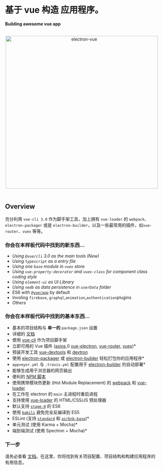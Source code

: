 #  基于 vue 构造 应用程序。

**Building awesome vue app**

<div align="center">
<br>
<img width="500" src="https://vuepress.vuejs.org/hero.png" alt="electron-vue">
<br>
<br>
</div>

## Overview

充分利用 `vue-cli 3.0` 作为脚手架工具，加上拥有 `vue-loader` 的 `webpack`、`electron-packager` 或是 `electron-builder`，以及一些最常用的插件，如`vue-router`、`vuex` 等等。


### 你会在本样板代码中找到的新东西...

* _Using `@vue/cli` 3.0 as the main tools (New)_
* _Using `typescript` as a entry file_
* _Using one `base` module in `vuex` store_
* _Using `vue-property-decorator` and `vuex-class` for component class coding style_
* _Using `element-ui` as UI Library_
* _Using `nedb` as data persistence in `userData` folder_
* ES6 with [`@vue/app`](https://babeljs.io/docs/plugins/preset-stage-0/) by default
* Involing `firebase`, `graphql`,`animation`,`authentication`plugins
* _Others_

### 你会在本样板代码中找到的基本东西...

* 基本的项目结构与 **单一的** `package.json` 设置
* 详细的 [文档](https://xingwenju.netlify.com/zh/guide/)
* 使用 [vue-cli](https://github.com/vuejs/vue-cli) 作为项目脚手架
* 立即可用的 Vue 插件 \([axios](https://github.com/mzabriskie/axios),0 [vue-electron](https://github.com/SimulatedGREG/vue-electron), [vue-router](https://github.com/vuejs/vue-router), [vuex](https://github.com/vuejs/vuex)\)\*
* 预装开发工具 [vue-devtools](https://github.com/vuejs/vue-devtools) 和 [devtron](https://github.com/electron/devtron)
* 使用 [electron-packager](https://github.com/electron-userland/electron-packager) 或 [electron-builder](https://github.com/electron-userland/electron-builder) 轻松打包你的应用程序\*
* `appveyor.yml` 与 `.travis.yml` 配置用于 [electron-builder](https://github.com/electron-userland/electron-builder) 的自动部署\*
* 能够生成用于浏览器的网页输出
* 便利的 [NPM 脚本](https://xingwenju.netlify.com/zh/guide/)
* 使用携带模块热更新 (Hot Module Replacement) 的 [webpack](https://github.com/webpack/webpack) 和 [vue-loader](https://github.com/vuejs/vue-loader)
* 在工作在 electron 的 `main` 主进程时重启进程
* 支持使用 [vue-loader](https://github.com/vuejs/vue-loader/) 的 HTML/CSS/JS 预处理器
* 默认支持 [`stage-0`](https://babeljs.io/docs/plugins/preset-stage-0/) 的 ES6
* 使用 [`babili`](https://github.com/babel/babili) 避免完全反编译到 ES5
* ESLint \(支持 [`standard`](https://github.com/feross/standard) 和 [`airbnb-base`](https://github.com/airbnb/javascript)\)\*
* 单元测试 \(使用 Karma + Mocha\)\*
* 端到端测试 \(使用 Spectron + Mocha\)\*

### 下一步

请务必查看 [文档](https://xingwenju.netlify.com/zh/guide/)。在这里，你将找到有关项目配置、项目结构和构建应用程序的有用信息。
